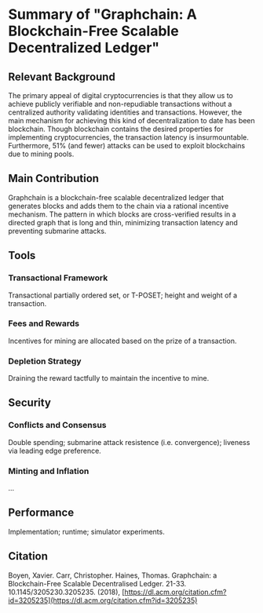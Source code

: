 # Summary of "Graphchain: A Blockchain-Free Scalable Decentralized Ledger"

## Relevant Background

The primary appeal of digital cryptocurrencies is that they allow us to achieve publicly verifiable and non-repudiable transactions without a centralized authority validating identities and transactions. However, the main mechanism for achieving this kind of decentralization to date has been blockchain. Though blockchain contains the desired properties for implementing cryptocurrencies, the transaction latency is insurmountable. Furthermore, 51% (and fewer) attacks can be used to exploit blockchains due to mining pools.

## Main Contribution

Graphchain is a blockchain-free scalable decentralized ledger that generates blocks and adds them to the chain via a rational incentive mechanism. The pattern in which blocks are cross-verified results in a directed graph that is long and thin, minimizing transaction latency and preventing submarine attacks.

## Tools

### Transactional Framework

Transactional partially ordered set, or T-POSET; height and weight of a transaction.

### Fees and Rewards

Incentives for mining are allocated based on the prize of a transaction.

### Depletion Strategy

Draining the reward tactfully to maintain the incentive to mine.

## Security

### Conflicts and Consensus

Double spending; submarine attack resistence (i.e. convergence); liveness via leading edge preference.

### Minting and Inflation

...

## Performance

Implementation; runtime; simulator experiments.

## Citation

Boyen, Xavier. Carr, Christopher. Haines, Thomas. Graphchain: a Blockchain-Free Scalable Decentralised Ledger. 21-33. 10.1145/3205230.3205235. (2018), [https://dl.acm.org/citation.cfm?id=3205235](https://dl.acm.org/citation.cfm?id=3205235)
